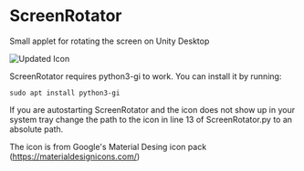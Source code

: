 # ScreenRotator
Small applet for rotating the screen on Unity Desktop

![Updated Icon](https://raw.githubusercontent.com/frecel/ScreenRotator/master/Screenshot%20from%202016-07-05%2013-03-54.png)

ScreenRotator requires python3-gi to work. You can install it by running:
```
sudo apt install python3-gi
```

If you are autostarting ScreenRotator and the icon does not show up in your
system tray change the path to the icon in line 13 of ScreenRotator.py to an
absolute path.

The icon is from Google's Material Desing icon pack (https://materialdesignicons.com/)
